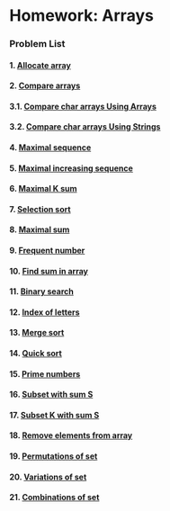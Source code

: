 Homework: Arrays
================

### Problem List

#### 1. [Allocate array](https://github.com/petyakostova/Telerik-Academy/tree/master/C%23/C%23%202/1.%20Arrays-HW/Allocate-Array)
#### 2. [Compare arrays](https://github.com/petyakostova/Telerik-Academy/tree/master/C%23/C%23%202/1.%20Arrays-HW/Compare-Arrays)
#### 3.1. [Compare char arrays Using Arrays](https://github.com/petyakostova/Telerik-Academy/tree/master/C%23/C%23%202/1.%20Arrays-HW/Compare-Char-Arrays)
#### 3.2. [Compare char arrays Using Strings](https://github.com/petyakostova/Telerik-Academy/tree/master/C%23/C%23%202/1.%20Arrays-HW/Compare-Char-Arrays-WithStrings)
#### 4. [Maximal sequence]()
#### 5. [Maximal increasing sequence]()
#### 6. [Maximal K sum]()
#### 7. [Selection sort]()
#### 8. [Maximal sum]()
#### 9. [Frequent number]()
#### 10. [Find sum in array]()
#### 11. [Binary search]()
#### 12. [Index of letters]()
#### 13. [Merge sort]()
#### 14. [Quick sort]()
#### 15. [Prime numbers]()
#### 16. [Subset with sum S]()
#### 17. [Subset K with sum S]()
#### 18. [Remove elements from array]()
#### 19. [Permutations of set]()
#### 20. [Variations of set]()
#### 21. [Combinations of set]()
